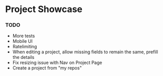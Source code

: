 # Project Showcase

### TODO

-   More tests
-   Mobile UI
-   Ratelimiting
-   When editing a project, allow missing fields to remain the same, prefill the details
-   Fix resizing issue with Nav on Project Page
-   Create a project from "my repos"
